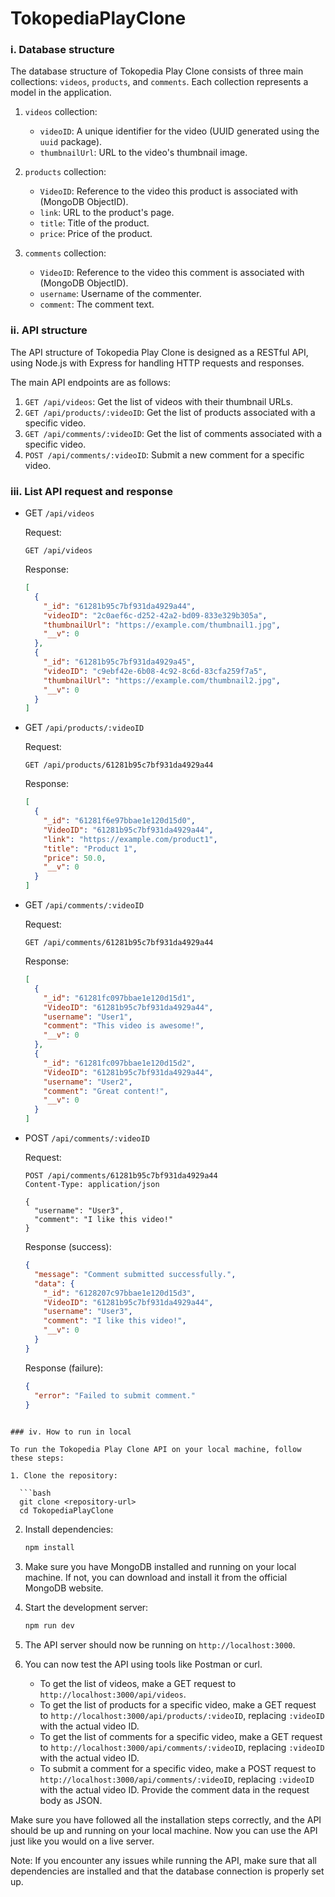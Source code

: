 # TokopediaPlayClone

### i. Database structure

The database structure of Tokopedia Play Clone consists of three main collections: `videos`, `products`, and `comments`. Each collection represents a model in the application.

1. `videos` collection:
   - `videoID`: A unique identifier for the video (UUID generated using the `uuid` package).
   - `thumbnailUrl`: URL to the video's thumbnail image.
   
2. `products` collection:
   - `VideoID`: Reference to the video this product is associated with (MongoDB ObjectID).
   - `link`: URL to the product's page.
   - `title`: Title of the product.
   - `price`: Price of the product.

3. `comments` collection:
   - `VideoID`: Reference to the video this comment is associated with (MongoDB ObjectID).
   - `username`: Username of the commenter.
   - `comment`: The comment text.

### ii. API structure

The API structure of Tokopedia Play Clone is designed as a RESTful API, using Node.js with Express for handling HTTP requests and responses.

The main API endpoints are as follows:

1. `GET /api/videos`: Get the list of videos with their thumbnail URLs.
2. `GET /api/products/:videoID`: Get the list of products associated with a specific video.
3. `GET /api/comments/:videoID`: Get the list of comments associated with a specific video.
4. `POST /api/comments/:videoID`: Submit a new comment for a specific video.

### iii. List API request and response 

- GET `/api/videos`

  Request:
  ```
  GET /api/videos
  ```

  Response:
  ```json
  [
    {
      "_id": "61281b95c7bf931da4929a44",
      "videoID": "2c0aef6c-d252-42a2-bd09-833e329b305a",
      "thumbnailUrl": "https://example.com/thumbnail1.jpg",
      "__v": 0
    },
    {
      "_id": "61281b95c7bf931da4929a45",
      "videoID": "c9ebf42e-6b08-4c92-8c6d-83cfa259f7a5",
      "thumbnailUrl": "https://example.com/thumbnail2.jpg",
      "__v": 0
    }
  ]
  ```

- GET `/api/products/:videoID`

  Request:
  ```
  GET /api/products/61281b95c7bf931da4929a44
  ```

  Response:
  ```json
  [
    {
      "_id": "61281f6e97bbae1e120d15d0",
      "VideoID": "61281b95c7bf931da4929a44",
      "link": "https://example.com/product1",
      "title": "Product 1",
      "price": 50.0,
      "__v": 0
    }
  ]
  ```

- GET `/api/comments/:videoID`

  Request:
  ```
  GET /api/comments/61281b95c7bf931da4929a44
  ```

  Response:
  ```json
  [
    {
      "_id": "61281fc097bbae1e120d15d1",
      "VideoID": "61281b95c7bf931da4929a44",
      "username": "User1",
      "comment": "This video is awesome!",
      "__v": 0
    },
    {
      "_id": "61281fc097bbae1e120d15d2",
      "VideoID": "61281b95c7bf931da4929a44",
      "username": "User2",
      "comment": "Great content!",
      "__v": 0
    }
  ]
  ```

- POST `/api/comments/:videoID`

  Request:
  ```
  POST /api/comments/61281b95c7bf931da4929a44
  Content-Type: application/json

  {
    "username": "User3",
    "comment": "I like this video!"
  }
  ```

  Response (success):
  ```json
  {
    "message": "Comment submitted successfully.",
    "data": {
      "_id": "6128207c97bbae1e120d15d3",
      "VideoID": "61281b95c7bf931da4929a44",
      "username": "User3",
      "comment": "I like this video!",
      "__v": 0
    }
  }
  ```

  Response (failure):
  ```json
  {
    "error": "Failed to submit comment."
  }
 

 ```
### iv. How to run in local

To run the Tokopedia Play Clone API on your local machine, follow these steps:

1. Clone the repository:

   ```bash
   git clone <repository-url>
   cd TokopediaPlayClone
   ```

2. Install dependencies:

   ```bash
   npm install
   ```

3. Make sure you have MongoDB installed and running on your local machine. If not, you can download and install it from the official MongoDB website.

4. Start the development server:

   ```bash
   npm run dev
   ```

5. The API server should now be running on `http://localhost:3000`.

6. You can now test the API using tools like Postman or curl.

   - To get the list of videos, make a GET request to `http://localhost:3000/api/videos`.
   - To get the list of products for a specific video, make a GET request to `http://localhost:3000/api/products/:videoID`, replacing `:videoID` with the actual video ID.
   - To get the list of comments for a specific video, make a GET request to `http://localhost:3000/api/comments/:videoID`, replacing `:videoID` with the actual video ID.
   - To submit a comment for a specific video, make a POST request to `http://localhost:3000/api/comments/:videoID`, replacing `:videoID` with the actual video ID. Provide the comment data in the request body as JSON.

Make sure you have followed all the installation steps correctly, and the API should be up and running on your local machine. Now you can use the API just like you would on a live server.

Note: If you encounter any issues while running the API, make sure that all dependencies are installed and that the database connection is properly set up.
